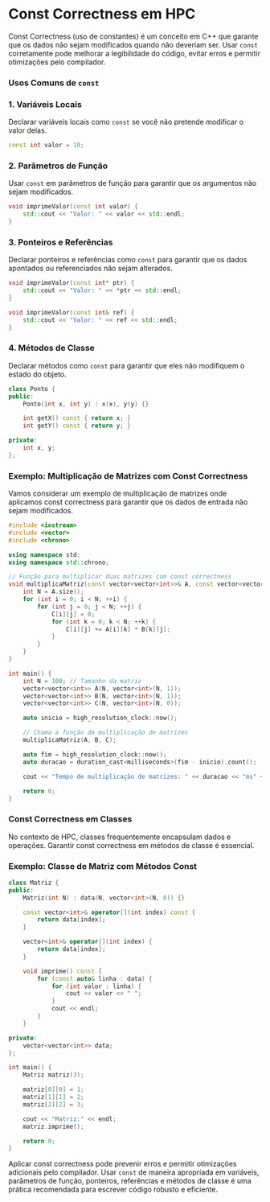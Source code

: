# Const Correctness em HPC

Const Correctness (uso de constantes) é um conceito em C++ que garante que os dados não sejam modificados quando não deveriam ser. Usar `const` corretamente pode melhorar a legibilidade do código, evitar erros e permitir otimizações pelo compilador. 

### Usos Comuns de `const`

### 1. Variáveis Locais

Declarar variáveis locais como `const` se você não pretende modificar o valor delas.

```cpp
const int valor = 10;

```

### 2. Parâmetros de Função

Usar `const` em parâmetros de função para garantir que os argumentos não sejam modificados.

```cpp
void imprimeValor(const int valor) {
    std::cout << "Valor: " << valor << std::endl;
}

```

### 3. Ponteiros e Referências

Declarar ponteiros e referências como `const` para garantir que os dados apontados ou referenciados não sejam alterados.

```cpp
void imprimeValor(const int* ptr) {
    std::cout << "Valor: " << *ptr << std::endl;
}

void imprimeValor(const int& ref) {
    std::cout << "Valor: " << ref << std::endl;
}

```

### 4. Métodos de Classe

Declarar métodos como `const` para garantir que eles não modifiquem o estado do objeto.

```cpp
class Ponto {
public:
    Ponto(int x, int y) : x(x), y(y) {}

    int getX() const { return x; }
    int getY() const { return y; }

private:
    int x, y;
};

```

### Exemplo: Multiplicação de Matrizes com Const Correctness

Vamos considerar um exemplo de multiplicação de matrizes onde aplicamos const correctness para garantir que os dados de entrada não sejam modificados.

```cpp
#include <iostream>
#include <vector>
#include <chrono>

using namespace std;
using namespace std::chrono;

// Função para multiplicar duas matrizes com const correctness
void multiplicaMatriz(const vector<vector<int>>& A, const vector<vector<int>>& B, vector<vector<int>>& C) {
    int N = A.size();
    for (int i = 0; i < N; ++i) {
        for (int j = 0; j < N; ++j) {
            C[i][j] = 0;
            for (int k = 0; k < N; ++k) {
                C[i][j] += A[i][k] * B[k][j];
            }
        }
    }
}

int main() {
    int N = 100; // Tamanho da matriz
    vector<vector<int>> A(N, vector<int>(N, 1));
    vector<vector<int>> B(N, vector<int>(N, 1));
    vector<vector<int>> C(N, vector<int>(N, 0));

    auto inicio = high_resolution_clock::now();

    // Chama a função de multiplicação de matrizes
    multiplicaMatriz(A, B, C);

    auto fim = high_resolution_clock::now();
    auto duracao = duration_cast<milliseconds>(fim - inicio).count();

    cout << "Tempo de multiplicação de matrizes: " << duracao << "ms" << endl;

    return 0;
}

```

### Const Correctness em Classes

No contexto de HPC, classes frequentemente encapsulam dados e operações. Garantir const correctness em métodos de classe é essencial.

### Exemplo: Classe de Matriz com Métodos Const

```cpp
class Matriz {
public:
    Matriz(int N) : data(N, vector<int>(N, 0)) {}

    const vector<int>& operator[](int index) const {
        return data[index];
    }

    vector<int>& operator[](int index) {
        return data[index];
    }

    void imprime() const {
        for (const auto& linha : data) {
            for (int valor : linha) {
                cout << valor << " ";
            }
            cout << endl;
        }
    }

private:
    vector<vector<int>> data;
};

int main() {
    Matriz matriz(3);

    matriz[0][0] = 1;
    matriz[1][1] = 2;
    matriz[2][2] = 3;

    cout << "Matriz:" << endl;
    matriz.imprime();

    return 0;
}

```

Aplicar const correctness pode prevenir erros e permitir otimizações adicionais pelo compilador. Usar `const` de maneira apropriada em variáveis, parâmetros de função, ponteiros, referências e métodos de classe é uma prática recomendada para escrever código robusto e eficiente.